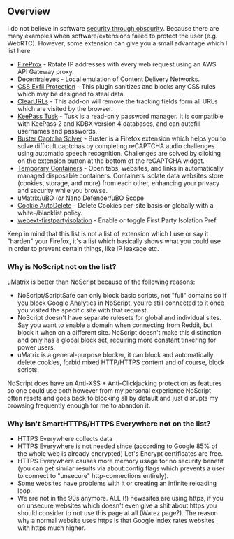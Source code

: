 ## Overview

I do not believe in software [security through obscurity](https://en.wikipedia.org/wiki/Security_through_obscurity). Because there are many examples when software/extensions failed to protect the user (e.g. WebRTC). However, some extension can give you a small advantage which I list here:

- [FireProx](https://github.com/ustayready/fireprox) - Rotate IP addresses with every web request using an AWS API Gateway proxy.
- [Decentraleyes](https://decentraleyes.org/) - Local emulation of Content Delivery Networks.
- [CSS Exfil Protection](https://addons.mozilla.org/en-US/firefox/addon/css-exfil-protection/) - This plugin sanitizes and blocks any CSS rules which may be designed to steal data.
- [ClearURLs](https://addons.mozilla.org/en-US/firefox/addon/clearurls/) - This add-on will remove the tracking fields form all URLs which are visited by the browser.
- [KeePass Tusk](https://addons.mozilla.org/en-GB/firefox/addon/keepass-tusk/) - Tusk is a read-only password manager. It is compatible with KeePass 2 and KDBX version 4 databases, and can autofill usernames and passwords.
- [Buster Captcha Solver](https://addons.mozilla.org/en-US/firefox/addon/buster-captcha-solver/) - Buster is a Firefox extension which helps you to solve difficult captchas by completing reCAPTCHA audio challenges using automatic speech recognition. Challenges are solved by clicking on the extension button at the bottom of the reCAPTCHA widget.
- [Temporary Containers](https://addons.mozilla.org/en-US/firefox/addon/temporary-containers/) - Open tabs, websites, and links in automatically managed disposable containers. Containers isolate data websites store (cookies, storage, and more) from each other, enhancing your privacy and security while you browse.
- uMatrix/uBO (_or_ Nano Defender/uBO Scope
- [Cookie AutoDelete](https://addons.mozilla.org/en-US/firefox/addon/cookie-autodelete/) - Delete Cookies per-site basis or globally with a white-/blacklist policy.
- [webext-firstpartyisolation](https://github.com/mozfreddyb/webext-firstpartyisolation) - Enable or toggle First Party Isolation Pref.


Keep in mind that this list is not a list of extension which I use or say it "harden" your Firefox, it's a list which basically shows what  you could use in order to prevent certain things, like IP leakage etc.

### Why is NoScript not on the list?
uMatrix is better than NoScript because of the following reasons:

* NoScript/ScriptSafe can only block basic scripts, not "full" domains so if you block Google Analytics in NoScript, you're still connected to it once you visited the specific site with that request.
* NoScript doesn't have separate rulesets for global and individual sites. Say you want to enable a domain when connecting from Reddit, but block it when on a different site. NoScript doesn't make this distinction and only has a global block set, requiring more constant tinkering for power users.
* uMatrix is a general-purpose blocker, it can block and automatically delete cookies, forbid mixed HTTP/HTTPS content and of course, block scripts.

NoScript does have an Anti-XSS + Anti-Clickjacking protection as features so one could use both however from my personal experience NoScript often resets and goes back to blocking all by default and just disrupts my browsing frequently enough for me to abandon it.


### Why isn't SmartHTTPS/HTTPS Everywhere not on the list?

* HTTPS Everywhere collects data
* HTTPS Everywhere is not needed since (according to Google 85% of the whole web is already encrypted) Let's Encrypt certificates are free.
* HTTPS Everywhere causes more memory usage for no security benefit (you can get similar results via about:config flags which prevents a user to connect to "unsecure" http-connections entirely).
* Some websites have problems with it or creating an infinite reloading loop.
* We are not in the 90s anymore. ALL (!) newssites are using https, if you on unsecure websites which doesn't even give a shit about https you should consider to not use this page at all (Warez page?). The reason why a normal website uses https is that Google index rates websites with https much higher.
